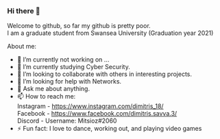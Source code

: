 ### Hi there 👋
Welcome to github, so far my github is pretty poor. </br>
I am a graduate student from Swansea University (Graduation year 2021)

About me: 

- 🔭 I’m currently not working on ...
- 🌱 I’m currently studying Cyber Security. 
- 👯 I’m looking to collaborate with others in interesting projects.
- 🤔 I’m looking for help with Networks.
- 💬 Ask me about anything.
- 📫 How to reach me: </br>
Instagram - https://www.instagram.com/dimitris_18/ </br>
Facebook - https://www.facebook.com/dimitris.savva.3/ </br>
Discord - Username: Mitsioz#2060 </br>
- ⚡ Fun fact: I love to dance, working out, and playing video games
<!-- - 😄 Pronouns: ... -->
